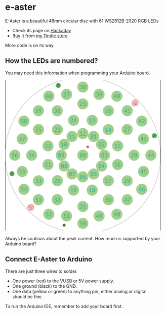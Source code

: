# e-aster
E-Aster is a beautiful 48mm circular disc with 61 WS2812B-2020 RGB LEDs

* Check its page on [Hackaday](https://hackaday.io/project/179746-e-aster)
* Buy it from [my Tindie store](https://tindie.com/stores/warmbit)

More code is on its way.

## How the LEDs are numbered?

You may need this information when programming your Arduino board.

![e-aster LED numbering](https://github.com/warmbit/e-aster/blob/main/e-aster_led_number.png)

Always be cautious about the peak current. How much is supported by your Arduino board? 

## Connect E-Aster to Arduino

There are just three wires to solder. 

* One power (red) to the VUSB or 5V power supply.  
* One ground (black) to the GND.
* One data (yellow or green) to anything pin, either analog or digital should be fine.
 
To run the Arduino IDE, remember to add your board first.
